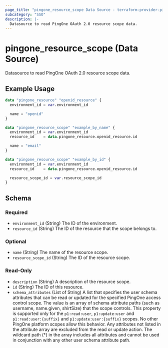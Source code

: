 ```yaml
---
page_title: "pingone_resource_scope Data Source - terraform-provider-pingone"
subcategory: "SSO"
description: |-
  Datasource to read PingOne OAuth 2.0 resource scope data.
---
```


# pingone_resource_scope (Data Source)

Datasource to read PingOne OAuth 2.0 resource scope data.

## Example Usage

```terraform
data "pingone_resource" "openid_resource" {
  environment_id = var.environment_id

  name = "openid"
}

data "pingone_resource_scope" "example_by_name" {
  environment_id = var.environment_id
  resource_id    = data.pingone_resource.openid_resource.id

  name = "email"
}

data "pingone_resource_scope" "example_by_id" {
  environment_id = var.environment_id
  resource_id    = data.pingone_resource.openid_resource.id

  resource_scope_id = var.resource_scope_id
}
```

<!-- schema generated by tfplugindocs -->
## Schema

### Required

- `environment_id` (String) The ID of the environment.
- `resource_id` (String) The ID of the resource that the scope belongs to.

### Optional

- `name` (String) The name of the resource scope.
- `resource_scope_id` (String) The ID of the resource scope.

### Read-Only

- `description` (String) A description of the resource scope.
- `id` (String) The ID of this resource.
- `schema_attributes` (List of String) A list that specifies the user schema attributes that can be read or updated for the specified PingOne access control scope. The value is an array of schema attribute paths (such as username, name.given, shirtSize) that the scope controls. This property is supported only for the `p1:read:user`, `p1:update:user` and `p1:read:user:{suffix}` and `p1:update:user:{suffix}` scopes. No other PingOne platform scopes allow this behavior. Any attributes not listed in the attribute array are excluded from the read or update action. The wildcard path (*) in the array includes all attributes and cannot be used in conjunction with any other user schema attribute path.
